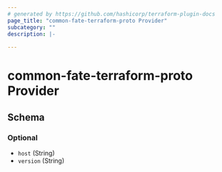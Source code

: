 ```yaml
---
# generated by https://github.com/hashicorp/terraform-plugin-docs
page_title: "common-fate-terraform-proto Provider"
subcategory: ""
description: |-
  
---
```


# common-fate-terraform-proto Provider





<!-- schema generated by tfplugindocs -->
## Schema

### Optional

- `host` (String)
- `version` (String)
